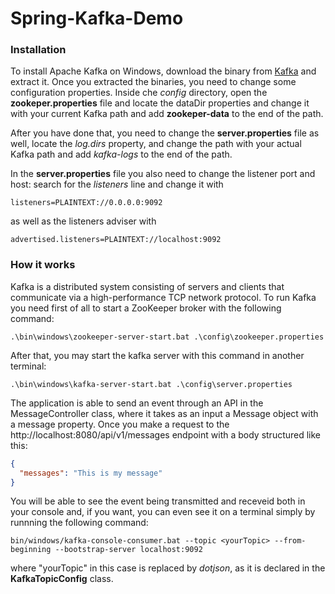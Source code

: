 # Spring-Kafka-Demo

### Installation

To install Apache Kafka on Windows, download the binary from [Kafka](https://kafka.apache.org/downloads) and extract it. Once you extracted the binaries, you need to change some configuration properties. Inside che *config* directory, open the **zookeper.properties** file and locate the dataDir properties and change it with your current Kafka path and add **zookeper-data** to the end of the path.

After you have done that, you need to change the **server.properties** file as well, locate the *log.dirs* property, and change the path with your actual Kafka path and add *kafka-logs* to the end of the path.

In the **server.properties** file you also need to change the listener port and host: search for the *listeners* line and change it with
```
listeners=PLAINTEXT://0.0.0.0:9092
```
as well as the listeners adviser with
```
advertised.listeners=PLAINTEXT://localhost:9092
```

### How it works

Kafka is a distributed system consisting of servers and clients that communicate via a high-performance TCP network protocol.
To run Kafka you need first of all to start a ZooKeeper broker with the following command:
```
.\bin\windows\zookeeper-server-start.bat .\config\zookeeper.properties
```
After that, you may start the kafka server with this command in another terminal:
```
.\bin\windows\kafka-server-start.bat .\config\server.properties
```

The application is able to send an event through an API in the MessageController class, where it takes as an input a Message object with a message property.
Once you make a request to the http://localhost:8080/api/v1/messages endpoint with a body structured like this:
```json
{
  "messages": "This is my message"
}
```
You will be able to see the event being transmitted and receveid both in your console and, if you want, you can even see it on a terminal simply by runnning the following command:
```
bin/windows/kafka-console-consumer.bat --topic <yourTopic> --from-beginning --bootstrap-server localhost:9092
```
where "yourTopic" in this case is replaced by *dotjson*, as it is declared in the **KafkaTopicConfig** class.